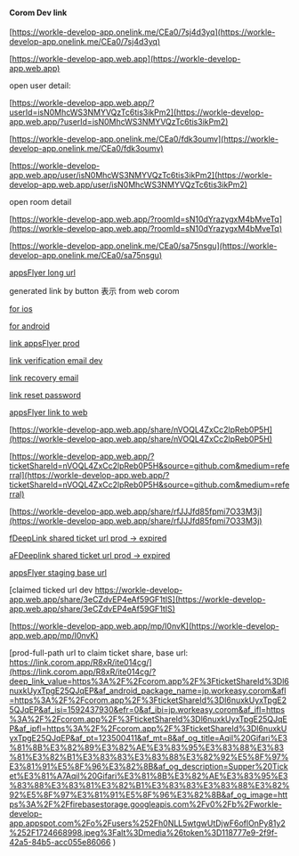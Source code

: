 #### Corom Dev link

[https://workle-develop-app.onelink.me/CEa0/7sj4d3yq](https://workle-develop-app.onelink.me/CEa0/7sj4d3yq)

[https://workle-develop-app.web.app](https://workle-develop-app.web.app)

open user detail:

[https://workle-develop-app.web.app/?userId=isN0MhcWS3NMYVQzTc6tis3ikPm2](https://workle-develop-app.web.app/?userId=isN0MhcWS3NMYVQzTc6tis3ikPm2)

[https://workle-develop-app.onelink.me/CEa0/fdk3oumv](https://workle-develop-app.onelink.me/CEa0/fdk3oumv)

[https://workle-develop-app.web.app/user/isN0MhcWS3NMYVQzTc6tis3ikPm2](https://workle-develop-app.web.app/user/isN0MhcWS3NMYVQzTc6tis3ikPm2)

open room detail

[https://workle-develop-app.web.app/?roomId=sN10dYrazygxM4bMveTq](https://workle-develop-app.web.app/?roomId=sN10dYrazygxM4bMveTq)

[https://workle-develop-app.onelink.me/CEa0/sa75nsgu](https://workle-develop-app.onelink.me/CEa0/sa75nsgu)

[appsFlyer long url](https://workle-develop-app.onelink.me/CEa0?af_xp=custom&pid=open-room-detail&deep_link_value=https%3A%2F%2Fworkle-develop-app.web.app%2F%3FroomId%3DsN10dYrazygxM4bMveTq&af_dp=coromdev%3A%2F%2F)


generated link by button 表示 from web corom

[for ios](https://workle-develop-app.onelink.me/CEa0/tkvk9az4/?deep_link_value=https%3A%2F%2Fworkle-develop-app.web.app%2F%3FroomId%3Du0Zj0CoQacfDKtcVKfEM%26source%3Dgithub.com%26medium%3Dreferral%26campaign%3D%26content%3D&isi=1592437930&ibi=jp.workeasy.corom.develop&af_force_deeplink=1&af_og_title=corom｜アーティストのためのライブ空間アプリ&af_og_description=corom（コロム）は、アーティストのためのライブ空間アプリです。&af_og_image=https://storage.googleapis.com/production-os-assets/assets/913beb5b-18ec-46a2-a7bd-954366de68f0&af_pt=123500411&af_mt=12)

[for android](https://workle-develop-app.onelink.me/CEa0/tkvk9az4/?deep_link_value=https%3A%2F%2Fworkle-develop-app.web.app%2F%3FroomId%3Du0Zj0CoQacfDKtcVKfEM%26source%3Dgithub.com%26medium%3Dreferral%26campaign%3D%26content%3D&af_android_package_name=jp.workeasy.corom.develop&af_og_title=corom｜アーティストのためのライブ空間アプリ&af_og_description=corom（コロム）は、アーティストのためのライブ空間アプリです。&af_og_description=https://storage.googleapis.com/production-os-assets/assets/913beb5b-18ec-46a2-a7bd-954366de68f0&pid=github.com&af_channel=referral)


[link appsFlyer prod](https://link.corom.app/R8xR/ite014cg)


[link verification email dev](https://workle-develop-app.web.app/verification?mode=verifyEmail&oobCode=etgytpcKPmtL9fMv87a1v3-rKsvlOKw6UDnAnTtlfRUAAAGRcu_IUw&apiKey=AIzaSyCQBDxivBKjDMydptiQGcEFREUAq1QaRw4&lang=ja)

[link recovery email](https://workle-develop-app.web.app/verification?mode=recoverEmail&oobCode=eeCO12DTJAmAnaaMlvWBIpSPC6eE8YqpbOi2U80RFrcAAAGRczNjRg&apiKey=AIzaSyCQBDxivBKjDMydptiQGcEFREUAq1QaRw4&lang=ja)

[link reset password](https://workle-develop-app.web.app/verification?mode=resetPassword&oobCode=eeCO12DTJAmAnaaMlvWBIpSPC6eE8YqpbOi2U80RFrcAAAGRczNjRg&apiKey=AIzaSyCQBDxivBKjDMydptiQGcEFREUAq1QaRw4&lang=ja)

[appsFlyer link to web](https://workle-develop-app.onelink.me/8r7g/irkt7940)


[https://workle-develop-app.web.app/share/nVOQL4ZxCc2lpReb0P5H](https://workle-develop-app.web.app/share/nVOQL4ZxCc2lpReb0P5H)

[https://workle-develop-app.web.app/?ticketShareId=nVOQL4ZxCc2lpReb0P5H&source=github.com&medium=referral](https://workle-develop-app.web.app/?ticketShareId=nVOQL4ZxCc2lpReb0P5H&source=github.com&medium=referral)

[https://workle-develop-app.web.app/share/rfJJJfd85fpmi7O33M3j](https://workle-develop-app.web.app/share/rfJJJfd85fpmi7O33M3j)


[fDeepLink shared ticket url prod -> expired](https://corom.page.link/?link=https%3A%2F%2Fcorom.app%2F%3FticketShareId%3DTFVV3tTCcjFqZOQixSVp&apn=jp.workeasy.corom&afl=https%3A%2F%2Fcorom.app%2F%3FticketShareId%3DTFVV3tTCcjFqZOQixSVp&isi=1592437930&efr=0&ibi=jp.workeasy.corom&ifl=https%3A%2F%2Fcorom.app%2F%3FticketShareId%3DTFVV3tTCcjFqZOQixSVp&ipfl=https%3A%2F%2Fcorom.app%2F%3FticketShareId%3DTFVV3tTCcjFqZOQixSVp&pt=123500411&mt=8&st=%E3%81%AF%E3%82%8B%E3%81%A1%E3%82%85%E3%82%93%E3%81%8B%E3%82%89%E3%82%AE%E3%83%95%E3%83%88%E3%83%81%E3%82%B1%E3%83%83%E3%83%88%E3%82%92%E5%8F%97%E3%81%91%E5%8F%96%E3%82%8B&sd=%E3%83%97%E3%83%AC%E3%82%BC%E3%83%B3%E3%83%88%E3%83%81%E3%82%B1%E3%83%83%E3%83%88%F0%9F%92%9D%E5%BF%9C%E6%8F%B4%E4%BC%81%E7%94%BB%231%20%E3%80%8C%E5%AE%89%E5%85%A8%E5%9C%B0%E5%B8%AF%E3%83%BB%E7%8E%89%E7%BD%AE%E6%B5%A9%E4%BA%8C%E3%82%92%E3%81%86%E3%81%9F%E3%81%86%E3%80%8D%E2%80%BBweb%E8%B3%BC%E5%85%A5%E3%81%A72%2C000%E5%86%86%E3%81%A7%E3%81%AF%E3%82%8B%E3%81%A1%E3%82%85%E3%82%93%E3%81%8B%E3%82%89%E3%82%AE%E3%83%95%E3%83%88%E3%83%81%E3%82%B1%E3%83%83%E3%83%88%E3%82%92%E5%8F%97%E3%81%91%E5%8F%96%E3%82%8B&si=https%3A%2F%2Ffirebasestorage.googleapis.com%3A443%2Fv0%2Fb%2Fcorom-production.appspot.com%2Fo%2Fusers%252F3bAPAJgI9jdUjUGfNRTEi6d4wWC2%252F1716352792.jpg%3Falt%3Dmedia%26token%3D7e2a2bea-6e6b-4631-ba85-498c88fa5e8e)


[aFDeeplink shared ticket url prod -> expired](https://link.corom.app/R8xR/ite014cg/?deep_link_value=https%3A%2F%2Fcorom.app%2F%3FticketShareId%3DTFVV3tTCcjFqZOQixSVp&af_android_package_name=jp.workeasy.corom&afl=https%3A%2F%2Fcorom.app%2F%3FticketShareId%3DTFVV3tTCcjFqZOQixSVp&af_isi=1592437930&efr=0&af_ibi=jp.workeasy.corom&af_ifl=https%3A%2F%2Fcorom.app%2F%3FticketShareId%3DTFVV3tTCcjFqZOQixSVp&af_ipfl=https%3A%2F%2Fcorom.app%2F%3FticketShareId%3DTFVV3tTCcjFqZOQixSVp&af_pt=123500411&af_mt=8&af_og_title=%E3%81%AF%E3%82%8B%E3%81%A1%E3%82%85%E3%82%93%E3%81%8B%E3%82%89%E3%82%AE%E3%83%95%E3%83%88%E3%83%81%E3%82%B1%E3%83%83%E3%83%88%E3%82%92%E5%8F%97%E3%81%91%E5%8F%96%E3%82%8B&af_og_description=%E3%83%97%E3%83%AC%E3%82%BC%E3%83%B3%E3%83%88%E3%83%81%E3%82%B1%E3%83%83%E3%83%88%F0%9F%92%9D%E5%BF%9C%E6%8F%B4%E4%BC%81%E7%94%BB%231%20%E3%80%8C%E5%AE%89%E5%85%A8%E5%9C%B0%E5%B8%AF%E3%83%BB%E7%8E%89%E7%BD%A9%E6%B5%A9%E4%BA%8C%E3%82%92%E3%81%86%E3%81%9F%E3%81%86%E3%80%8D%E2%80%BBweb%E8%B3%BC%E5%85%A5%E3%81%A72%2C000%E5%86%86%E3%81%A7%E3%81%AF%E3%82%8B%E3%81%A1%E3%82%85%E3%82%93%E3%81%8B%E3%82%89%E3%82%AE%E3%83%95%E3%83%88%E3%83%81%E3%82%B1%E3%83%83%E3%83%88%E3%82%92%E5%8F%97%E3%81%91%E5%8F%96%E3%82%8B&af_og_image=https%3A%2F%2Ffirebasestorage.googleapis.com%3A443%2Fv0%2Fb%2Fcorom-production.appspot.com%2Fo%2Fusers%2F3bAPAJgI9jdUjUGfNRTEi6d4wWC2%2F1716352792.jpg%3Falt%3Dmedia%26token%3D7e2a2bea-6e6b-4631-ba85-498c88fa5e8e
)

[appsFlyer staging base url](https://workle-develop-app.onelink.me/Ewfk/l18g27mg)

[claimed ticked url dev https://workle-develop-app.web.app/share/3eCZdvEP4eAf59GF1tIS](https://workle-develop-app.web.app/share/3eCZdvEP4eAf59GF1tIS)

[https://workle-develop-app.web.app/mp/I0nvK](https://workle-develop-app.web.app/mp/I0nvK)


[prod-full-path url to claim ticket share, base url: https://link.corom.app/R8xR/ite014cg/](https://link.corom.app/R8xR/ite014cg/?deep_link_value=https%3A%2F%2Fcorom.app%2F%3FticketShareId%3Dl6nuxkUyxTpgE25QJqEP&af_android_package_name=jp.workeasy.corom&afl=https%3A%2F%2Fcorom.app%2F%3FticketShareId%3Dl6nuxkUyxTpgE25QJqEP&af_isi=1592437930&efr=0&af_ibi=jp.workeasy.corom&af_ifl=https%3A%2F%2Fcorom.app%2F%3FticketShareId%3Dl6nuxkUyxTpgE25QJqEP&af_ipfl=https%3A%2F%2Fcorom.app%2F%3FticketShareId%3Dl6nuxkUyxTpgE25QJqEP&af_pt=123500411&af_mt=8&af_og_title=Aqil%20Gifari%E3%81%8B%E3%82%89%E3%82%AE%E3%83%95%E3%83%88%E3%83%81%E3%82%B1%E3%83%83%E3%83%88%E3%82%92%E5%8F%97%E3%81%91%E5%8F%96%E3%82%8B&af_og_description=Supper%20Ticket%E3%81%A7Aqil%20Gifari%E3%81%8B%E3%82%AE%E3%83%95%E3%83%88%E3%83%81%E3%82%B1%E3%83%83%E3%83%88%E3%82%92%E5%8F%97%E3%81%91%E5%8F%96%E3%82%8B&af_og_image=https%3A%2F%2Ffirebasestorage.googleapis.com%2Fv0%2Fb%2Fworkle-develop-app.appspot.com%2Fo%2Fusers%252Fh0NLL5wtgwUtDjwF6oflOnPy81y2%252F1724668998.jpeg%3Falt%3Dmedia%26token%3D118777e9-2f9f-42a5-84b5-acc055e86066
)
